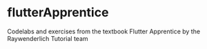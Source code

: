 # flutterApprentice
Codelabs and exercises from the textbook Flutter Apprentice by the Raywenderlich Tutorial team
